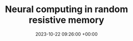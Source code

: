 ---
title:  "Neural computing in random resistive memory"
date:   2023-10-22 09:26:00 +00:00
categories: [talks]
# image: publications/images/nc2023_reservoir.png
# image_onhover: publications/images/nc2023_reservoir.png
# author: "Shaocong Wang*, Hegan Chen*, Woyu Zhang*, Yi Li, Dingchen Wang, Shuhui Shi, Yaping Zhao, Kam Chi Loong, Xi Chen, Yujiao Dong, Yi Zhang, Yang Jiang, Chaudhry Furqan, Jia Chen, Qing Wang, Xiaoxin Xu, Guangyi Wang, Hongyu Yu, Dashan Shang, Zhongrui Wang"
# authors: "<strong>Shaocong Wang<sup>&dagger;</sup></strong>, Hegan Chen<sup>&dagger;</sup>, Woyu Zhang<sup>&dagger;</sup>, Yi Li, Dingchen Wang, Shuhui Shi, Yaping Zhao, Kam Chi Loong, Xi Chen, Yujiao Dong, Yi Zhang, Yang Jiang, Chaudhry Furqan, Jia Chen, Qing Wang, Xiaoxin Xu, Guangyi Wang, Hongyu Yu, Dashan Shang, Zhongrui Wang"
venue: "Chinese Academy of Sciences International Frontiers of Science Symposium, Xishuangbanna, China"
# bib: |
#   @article{Doe2021,
#     author = {Doe J.},
#     journal = {A journal of imaginary research},
#     title = {Another title of the publication},
#     year = {2021}
#   }
---